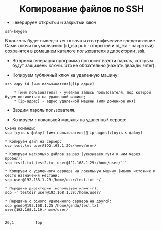 <div id="header" align="center">
    <h1>Копирование файлов по SSH</h1>
</div>

* Генерируем открытый и закрытый ключ

```ssh-keygen```

В консоль будет выведен хеш ключа и его графическое представление.
Сами ключи по умолчанию (id_rsa.pub - открытый и id_rsa - закрытый) сохранятся в домашнем каталоге пользователя в
директории .ssh.

* Во время генерации программа попросит ввести пароль, которым будут защищены ключи. Это не обязательно (нажать дважды
  enter).

* Копируем публичный ключ на удаленную машину:

```ssh-copy-id [имя пользователя]@[ip-адрес]```

        * [имя пользователя] - учетная запись пользователя, под которой будем логиниться на удаленной машине;
        * [ip-адрес] - адрес удаленной машины (или доменное имя)

* Вводим пароль пользователя.

* Копируем с локальной машины на удаленный сервер:

```
Схема команды:
scp [путь к файлу] [имя пользователя]@[ip-адрес]:[путь к файлу]

* Копируем файл на сервер:
scp test.txt user@192.168.1.29:/home/user/

* Копируем несколько файлов за раз (указываем пути к ним через пробел):
scp test1.txt test2.txt user@192.168.1.29:/home/user/```

* Копируем с удаленного сервера на локальную машину (меням источник и сесто назначения местами:
scp user@192.168.1.29:/home/user/test.txt ~/

* Передача директории (используем ключ -r):
scp -r testdir user@192.168.1.29:/home/user/

* Передача с одного удаленного сервера на другой:
scp gendo@192.168.1.25:/home/gendo/test.txt user@192.168.1.29:/home/user/
```

                                                                                                            26,1          Top


